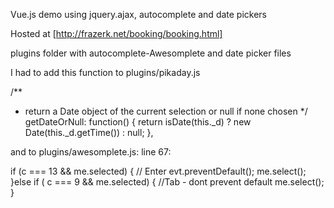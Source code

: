 

Vue.js demo using jquery.ajax, autocomplete and date pickers



Hosted at [http://frazerk.net/booking/booking.html]


plugins	folder with autocomplete-Awesomplete  and  date picker files


I had to add this function to plugins/pikaday.js

/**
 * return a Date object of the current selection or null if none chosen
 */
getDateOrNull: function()
{
    return isDate(this._d) ? new Date(this._d.getTime()) : null;
},


and to plugins/awesomplete.js: line 67:

if (c === 13 && me.selected) { // Enter
	evt.preventDefault();
	me.select();
}else if ( c === 9 && me.selected) { //Tab - dont prevent default
	me.select();
}
